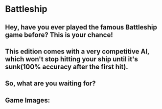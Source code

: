 # Battleship
## Hey, have you ever played the famous Battleship game before? This is your chance!
## This edition comes with a very competitive AI, which won't stop hitting your ship until it's sunk(100% accuracy after the first hit).
## So, what are you waiting for?

## Game Images:
